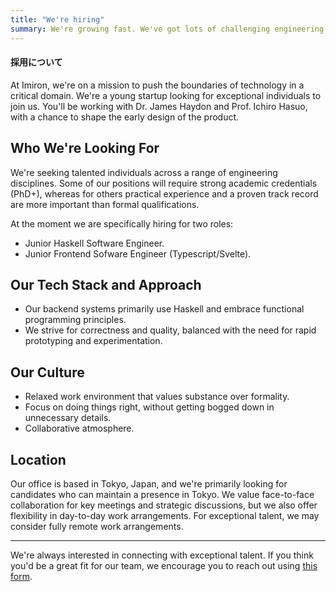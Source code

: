 ```yaml
---
title: "We're hiring"
summary: We're growing fast. We've got lots of challenging engineering work to do. If you are interested in joining Imiron, see our hiring page.
---
```


<h4>採用について</h4>

At Imiron, we're on a mission to push the boundaries of technology in a critical domain. We're a young startup looking for exceptional individuals to join us. You'll be working with Dr. James Haydon and Prof. Ichiro Hasuo, with a chance to shape the early design of the product.

## Who We're Looking For

We're seeking talented individuals across a range of engineering disciplines. Some of our positions will require strong academic credentials (PhD+), whereas for others practical experience and a proven track record are more important than formal qualifications.

At the moment we are specifically hiring for two roles:
- Junior Haskell Software Engineer.
- Junior Frontend Sofware Engineer (Typescript/Svelte).

## Our Tech Stack and Approach

- Our backend systems primarily use Haskell and embrace functional programming principles.
- We strive for correctness and quality, balanced with the need for rapid prototyping and experimentation.

## Our Culture

- Relaxed work environment that values substance over formality.
- Focus on doing things right, without getting bogged down in unnecessary details.
- Collaborative atmosphere.

## Location

Our office is based in Tokyo, Japan, and we're primarily looking for candidates who can maintain a presence in Tokyo. We value face-to-face collaboration for key meetings and strategic discussions, but we also offer flexibility in day-to-day work arrangements. For exceptional talent, we may consider fully remote work arrangements.

---

We're always interested in connecting with exceptional talent. If you think you'd be a great fit for our team, we encourage you to reach out using [this form](https://docs.google.com/forms/d/e/1FAIpQLScmdjo_Z92DrYAhWs2WASo7J04J3KuxHaVETv0lwEO0yRyTmg/viewform?usp=sf_link "form").
